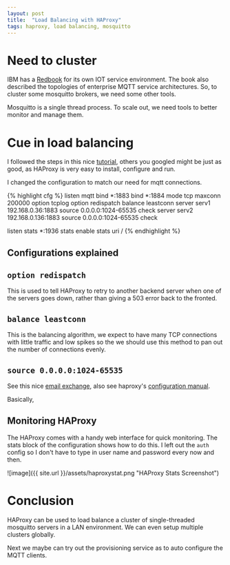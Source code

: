 ```yaml
---
layout: post
title:  "Load Balancing with HAProxy"
tags: haproxy, load balancing, mosquitto
---
```


# Need to cluster

IBM has a [Redbook](http://www.redbooks.ibm.com/redbooks/pdfs/sg248054.pdf) for its own IOT service environment. The book also described the topologies of enterprise MQTT service architectures. So, to cluster some mosquitto brokers, we need some other tools.

Mosquitto is a single thread process. To scale out, we need tools to better monitor and manage them.

# Cue in load balancing

I followed the steps in this nice [tutorial](https://serversforhackers.com/load-balancing-with-haproxy), others you googled might be just as good, as HAProxy is very easy to install, configure and run.

I changed the configuration to match our need for mqtt connections.

{% highlight cfg %}
listen mqtt
  bind *:1883
  bind *:1884
  mode tcp
  maxconn 200000
  option tcplog
  option redispatch
  balance leastconn
  server serv1 192.168.0.36:1883 source 0.0.0.0:1024-65535 check
  server serv2 192.168.0.136:1883 source 0.0.0.0:1024-65535 check

listen stats *:1936
  stats enable
  stats uri /
{% endhighlight %}

## Configurations explained

## `option redispatch`
This is used to tell HAProxy to retry to another backend server when one of the servers goes down, rather than giving a 503 error back to the fronted.

## `balance leastconn`
This is the balancing algorithm, we expect to have many TCP connections with little traffic and low spikes so the we should use this method to pan out the number of connections evenly.

## `source 0.0.0.0:1024-65535`
See this nice [email exchange](http://comments.gmane.org/gmane.comp.web.haproxy/5594), also see haproxy's [configuration manual](https://cbonte.github.io/haproxy-dconv/configuration-1.5.html#4-source).

Basically, 

## Monitoring HAProxy

The HAProxy comes with a handy web interface for quick monitoring. The stats block of the configuration shows how to do this. I left out the `auth` config so I don't have to type in user name and password every now and then.

![image]({{ site.url }}/assets/haproxystat.png "HAProxy Stats Screenshot")

# Conclusion

HAProxy can be used to load balance a cluster of single-threaded mosquitto servers in a LAN environment. We can even setup multiple clusters globally.

Next we maybe can try out the provisioning service as to auto configure the MQTT clients.